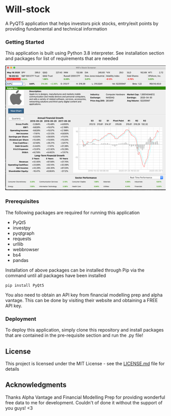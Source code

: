 # Will-stock

A PyQT5 application that helps investors pick stocks, entry/exit points by providing fundamental and technical information

### Getting Started
This application is built using Python 3.8 interpreter. See installation section and packages for list of requirements that are needed

![Example Image](https://github.com/85599/Will-stock/blob/master/Demonstration.png)

### Prerequisites 
The following packages are required for running this application
  - PyQt5
  - investpy
  - pyqtgraph
  - requests
  - urllib
  - webbrowser
  - bs4 
  - pandas

Installation of above packages can be installed through Pip via the command until all packages have been installed
```
pip install PyQt5
```
You also need to obtain an API key from financial modelling prep and alpha vantage. This can be done by visiting their website and obtaining a FREE API key. 

### Deployment
To deploy this application, simply clone this repository and install packages that are contained in the pre-requisite section and run the .py file! 

## License
This project is licensed under the MIT License - see the [LICENSE.md](LICENSE.md) file for details

## Acknowledgments
Thanks Alpha Vantage and Financial Modelling Prep for providing wonderful free data to me for development. Couldn't of done it without the support of you guys! <3 
